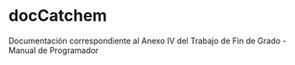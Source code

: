 # docCatchem
Documentación correspondiente al Anexo IV del Trabajo de Fin de Grado - Manual de Programador
